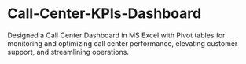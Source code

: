# Call-Center-KPIs-Dashboard
Designed a Call Center Dashboard in MS Excel with Pivot tables for monitoring and optimizing call center performance, elevating customer support, and streamlining operations.

